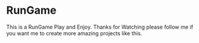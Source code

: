 # RunGame
This is a RunGame Play and Enjoy. Thanks for Watching please follow me if you want me to create more amazing projects like this.
